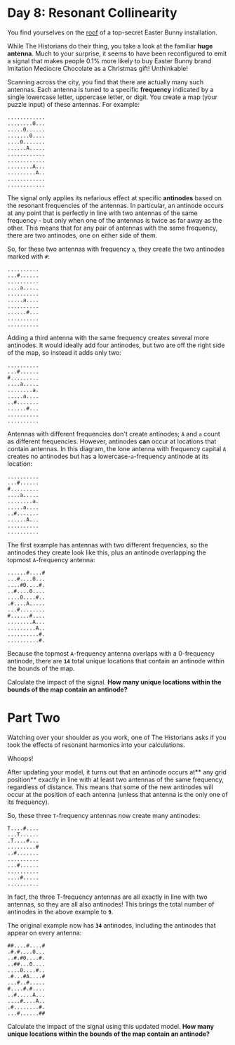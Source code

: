 # Day 8: Resonant Collinearity

You find yourselves on the [roof](https://adventofcode.com/2016/day/25) of a top-secret Easter Bunny installation.

While The Historians do their thing, you take a look at the familiar **huge antenna**. Much to your surprise, it seems to have been reconfigured to emit a signal that makes people 0.1% more likely to buy Easter Bunny brand Imitation Mediocre Chocolate as a Christmas gift! Unthinkable!

Scanning across the city, you find that there are actually many such antennas. Each antenna is tuned to a specific **frequency** indicated by a single lowercase letter, uppercase letter, or digit. You create a map (your puzzle input) of these antennas. For example:

    ............
    ........0...
    .....0......
    .......0....
    ....0.......
    ......A.....
    ............
    ............
    ........A...
    .........A..
    ............
    ............

The signal only applies its nefarious effect at specific **antinodes** based on the resonant frequencies of the antennas. In particular, an antinode occurs at any point that is perfectly in line with two antennas of the same frequency - but only when one of the antennas is twice as far away as the other. This means that for any pair of antennas with the same frequency, there are two antinodes, one on either side of them.

So, for these two antennas with frequency `a`, they create the two antinodes marked with `#`:

    ..........
    ...#......
    ..........
    ....a.....
    ..........
    .....a....
    ..........
    ......#...
    ..........
    ..........

Adding a third antenna with the same frequency creates several more antinodes. It would ideally add four antinodes, but two are off the right side of the map, so instead it adds only two:

    ..........
    ...#......
    #.........
    ....a.....
    ........a.
    .....a....
    ..#.......
    ......#...
    ..........
    ..........

Antennas with different frequencies don't create antinodes; `A` and `a` count as different frequencies. However, antinodes **can** occur at locations that contain antennas. In this diagram, the lone antenna with frequency capital `A` creates no antinodes but has a lowercase-`a`-frequency antinode at its location:

    ..........
    ...#......
    #.........
    ....a.....
    ........a.
    .....a....
    ..#.......
    ......A...
    ..........
    ..........

The first example has antennas with two different frequencies, so the antinodes they create look like this, plus an antinode overlapping the topmost `A`-frequency antenna:

    ......#....#
    ...#....0...
    ....#0....#.
    ..#....0....
    ....0....#..
    .#....A.....
    ...#........
    #......#....
    ........A...
    .........A..
    ..........#.
    ..........#.

Because the topmost `A`-frequency antenna overlaps with a 0-frequency antinode, there are **`14`** total unique locations that contain an antinode within the bounds of the map.

Calculate the impact of the signal. **How many unique locations within the bounds of the map contain an antinode?**

# Part Two

Watching over your shoulder as you work, one of The Historians asks if you took the effects of resonant harmonics into your calculations.

Whoops!

After updating your model, it turns out that an antinode occurs at** any grid position** exactly in line with at least two antennas of the same frequency, regardless of distance. This means that some of the new antinodes will occur at the position of each antenna (unless that antenna is the only one of its frequency).

So, these three `T`-frequency antennas now create many antinodes:

    T....#....
    ...T......
    .T....#...
    .........#
    ..#.......
    ..........
    ...#......
    ..........
    ....#.....
    ..........

In fact, the three T-frequency antennas are all exactly in line with two antennas, so they are all also antinodes! This brings the total number of antinodes in the above example to **`9`**.

The original example now has **`34`** antinodes, including the antinodes that appear on every antenna:

    ##....#....#
    .#.#....0...
    ..#.#0....#.
    ..##...0....
    ....0....#..
    .#...#A....#
    ...#..#.....
    #....#.#....
    ..#.....A...
    ....#....A..
    .#........#.
    ...#......##

Calculate the impact of the signal using this updated model. **How many unique locations within the bounds of the map contain an antinode?**
